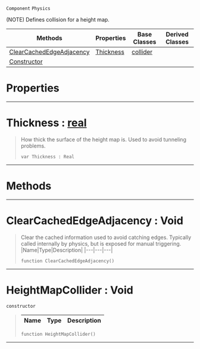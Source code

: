  `Component` `Physics`



(NOTE) Defines collision for a height map.

|Methods|Properties|Base Classes|Derived Classes|
|---|---|---|---|
|[ ClearCachedEdgeAdjacency](https://github.com/ArendDanielek/ZeroDocsTest/blob/master/code_reference/class_reference/heightmapcollider.markdown#clearcachededgeadjacency)|[ Thickness](https://github.com/ArendDanielek/ZeroDocsTest/blob/master/code_reference/class_reference/heightmapcollider.markdown#thickness-zero-engine-do)|[collider](https://github.com/ArendDanielek/ZeroDocsTest/blob/master/code_reference/class_reference/collider.markdown)| |
|[ Constructor](https://github.com/ArendDanielek/ZeroDocsTest/blob/master/code_reference/class_reference/heightmapcollider.markdown#heightmapcollider-void)| | | |


 #  Properties


---  
 #  Thickness : [real](https://github.com/ArendDanielek/ZeroDocsTest/blob/master/code_reference/zilch_base_types/real.markdown)

> How thick the surface of the height map is. Used to avoid tunneling problems.
> ``` lang=cpp, name=Zilch
> var Thickness : Real


---  
 #  Methods


---  
 #  ClearCachedEdgeAdjacency : Void

> Clear the cached information used to avoid catching edges. Typically called internally by physics, but is exposed for manual triggering.
> |Name|Type|Description|
> |---|---|---|
> ``` lang=cpp, name=Zilch
> function ClearCachedEdgeAdjacency()
> ``` 


---  
 #  HeightMapCollider : Void

 `constructor`

> 
> |Name|Type|Description|
> |---|---|---|
> ``` lang=cpp, name=Zilch
> function HeightMapCollider()
> ``` 


---  
 
  
  
  
  
  
  
  

 